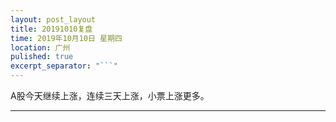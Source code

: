 ```yaml
---
layout: post_layout
title: 20191010复盘
time: 2019年10月10日 星期四
location: 广州
pulished: true
excerpt_separator: "```"
---
```



A股今天继续上涨，连续三天上涨，小票上涨更多。

-------------------------------------------------------
